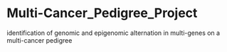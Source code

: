 # Multi-Cancer_Pedigree_Project
identification of genomic and epigenomic alternation in multi-genes on a multi-cancer pedigree

